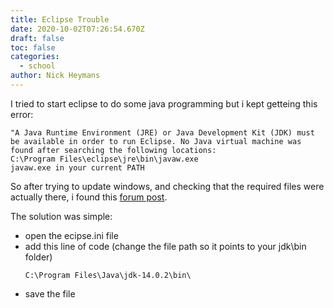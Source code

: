 ```yaml
---
title: Eclipse Trouble
date: 2020-10-02T07:26:54.670Z
draft: false
toc: false
categories:
  - school
author: Nick Heymans
---
```

I tried to start eclipse to do some java programming but i kept getteing this error:

```
"A Java Runtime Environment (JRE) or Java Development Kit (JDK) must be available in order to run Eclipse. No Java virtual machine was found after searching the following locations:
C:\Program Files\eclipse\jre\bin\javaw.exe
javaw.exe in your current PATH
```

So after trying to update windows, and checking that the required files were actually there, i found this [forum post](https://stackoverflow.com/questions/12426810/eclipse-wont-start-no-java-virtual-machine-was-found).

The solution was simple:
- open the ecipse.ini file
- add this line of code (change the file path so it points to your jdk\bin folder)
  ``` 
  C:\Program Files\Java\jdk-14.0.2\bin\
  ```
- save the file




